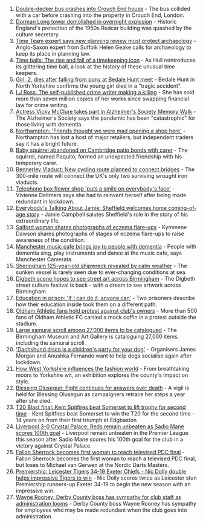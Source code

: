 1. [Double-decker bus crashes into Crouch End house](https://www.bbc.co.uk/news/uk-england-london-58585495?at_medium=RSS&at_campaign=KARANGA) - The bus collided with a car before crashing into the property in Crouch End, London.
2. [Dorman Long tower demolished in overnight explosion](https://www.bbc.co.uk/news/uk-england-tees-58615346?at_medium=RSS&at_campaign=KARANGA) - Historic England's protection of the 1950s Redcar building was quashed by the culture secretary.
3. [Time Team expert says new planning review must protect archaeology](https://www.bbc.co.uk/news/uk-england-suffolk-58517223?at_medium=RSS&at_campaign=KARANGA) - Anglo-Saxon expert from Suffolk Helen Geake calls for archaeology to keep its place in planning law.
4. [Time balls: The rise and fall of a timekeeping icon](https://www.bbc.co.uk/news/uk-england-humber-58559814?at_medium=RSS&at_campaign=KARANGA) - As Hull reintroduces its glittering time ball, a look at the history of these unusual time keepers.
5. [Girl, 2, dies after falling from pony at Bedale Hunt meet](https://www.bbc.co.uk/news/uk-england-york-north-yorkshire-58611030?at_medium=RSS&at_campaign=KARANGA) - Bedale Hunt in North Yorkshire confirms the young girl died in a "tragic accident".
6. [LJ Ross: The self-published crime writer making a killing](https://www.bbc.co.uk/news/uk-england-tyne-58305836?at_medium=RSS&at_campaign=KARANGA) - She has sold more than seven million copies of her works since swapping financial law for crime writing.
7. [Actress Vicky McClure takes part in Alzheimer's Society Memory Walk](https://www.bbc.co.uk/news/uk-england-nottinghamshire-58597926?at_medium=RSS&at_campaign=KARANGA) - The Alzheimer's Society says the pandemic has been "catastrophic" for those living with dementia.
8. [Northampton: 'Friends thought we were mad opening a shop here'](https://www.bbc.co.uk/news/uk-england-northamptonshire-58478116?at_medium=RSS&at_campaign=KARANGA) - Northampton has lost a host of major retailers, but independent traders say it has a bright future.
9. [Baby squirrel abandoned on Cambridge patio bonds with carer](https://www.bbc.co.uk/news/uk-england-cambridgeshire-58599762?at_medium=RSS&at_campaign=KARANGA) - The squirrel, named Paquito, formed an unexpected friendship with his temporary carer.
10. [Bennerley Viaduct: New cycling route planned to connect bridges](https://www.bbc.co.uk/news/uk-england-derbyshire-58597352?at_medium=RSS&at_campaign=KARANGA) - The 300-mile route will connect the UK's only two surviving wrought iron viaducts.
11. [Telephone box flower shop 'puts a smile on everybody's face'](https://www.bbc.co.uk/news/uk-england-nottinghamshire-58574821?at_medium=RSS&at_campaign=KARANGA) - Vivienne Deitmers says she had to reinvent herself after being made redundant in lockdown.
12. [Everybody's Talking About Jamie: Sheffield welcomes home coming-of-age story](https://www.bbc.co.uk/news/uk-england-south-yorkshire-58570178?at_medium=RSS&at_campaign=KARANGA) - Jamie Campbell salutes Sheffield's role in the story of his extraordinary life.
13. [Salford woman shares photographs of eczema flare-ups](https://www.bbc.co.uk/news/uk-england-manchester-58604788?at_medium=RSS&at_campaign=KARANGA) - Kymmene Dawson shares photographs of stages of eczema flare-ups to raise awareness of the condition.
14. [Manchester music cafe brings joy to people with dementia](https://www.bbc.co.uk/news/uk-england-manchester-58595926?at_medium=RSS&at_campaign=KARANGA) - People with dementia sing, play instruments and dance at the music cafe, says Manchester Camerata.
15. [Sheringham 125-year-old shipwreck revealed by calm weather](https://www.bbc.co.uk/news/uk-england-norfolk-58599802?at_medium=RSS&at_campaign=KARANGA) - The sunken vessel is rarely seen due to ever-changing conditions at sea.
16. [Digbeth scene hopes to see street art across Birmingham](https://www.bbc.co.uk/news/uk-england-birmingham-58584194?at_medium=RSS&at_campaign=KARANGA) - The Digbeth street culture festival is back - with a dream to see artwork across Birmingham.
17. [Education in prison: 'If I can do it, anyone can’](https://www.bbc.co.uk/news/education-58589519?at_medium=RSS&at_campaign=KARANGA) - Two prisoners describe how their education inside took them on a different path.
18. [Oldham Athletic fans hold protest against club's owners](https://www.bbc.co.uk/news/uk-england-manchester-58610540?at_medium=RSS&at_campaign=KARANGA) - More than 500 fans of Oldham Athletic FC carried a mock coffin in a protest outside the stadium.
19. [Large samurai scroll among 27,000 items to be catalogued](https://www.bbc.co.uk/news/uk-england-birmingham-58610193?at_medium=RSS&at_campaign=KARANGA) - The Birmingham Museum and Art Gallery is cataloguing 27,000 items, including the samurai scroll.
20. ['Dachshund disco is a children's party for your dog'](https://www.bbc.co.uk/news/uk-england-leicestershire-58547748?at_medium=RSS&at_campaign=KARANGA) - Organisers James Morgan and Anushka Fernando want to help dogs socialise again after lockdown.
21. [How West Yorkshire influences the fashion world](https://www.bbc.co.uk/news/uk-england-leeds-58585644?at_medium=RSS&at_campaign=KARANGA) - From breathtaking moors to Yorkshire wit, an exhibition explores the county's impact on style.
22. [Blessing Olusegun: Fight continues for answers over death](https://www.bbc.co.uk/news/uk-england-sussex-58609633?at_medium=RSS&at_campaign=KARANGA) - A vigil is held for Blessing Olusegun as campaigners retrace her steps a year after she died.
23. [T20 Blast final: Kent Spitfires beat Somerset to lift trophy for second time](https://www.bbc.co.uk/sport/cricket/58609102?at_medium=RSS&at_campaign=KARANGA) - Kent Spitfires beat Somerset to win the T20 for the second time - 14 years on from their first triumph at Edgbaston
24. [Liverpool 3-0 Crystal Palace: Reds remain unbeaten as Sadio Mane scores 100th goal](https://www.bbc.co.uk/sport/football/58525384?at_medium=RSS&at_campaign=KARANGA) - Liverpool remain unbeaten in the Premier League this season after Sadio Mane scores his 100th goal for the club in a victory against Crystal Palace.
25. [Fallon Sherrock becomes first woman to reach televised PDC final](https://www.bbc.co.uk/sport/darts/58612539?at_medium=RSS&at_campaign=KARANGA) - Fallon Sherrock becomes the first woman to reach a televised PDC final, but loses to Michael van Gerwen at the Nordic Darts Masters.
26. [Premiership: Leicester Tigers 34-19 Exeter Chiefs - Nic Dolly double helps impressive Tigers to win](https://www.bbc.co.uk/sport/rugby-union/58583643?at_medium=RSS&at_campaign=KARANGA) - Nic Dolly scores twice as Leicester stun Premiership runners-up Exeter 34-19 to begin the new season with an impressive win.
27. [Wayne Rooney: Derby County boss has sympathy for club staff as administration looms](https://www.bbc.co.uk/sport/football/58611828?at_medium=RSS&at_campaign=KARANGA) - Derby County boss Wayne Rooney has sympathy for employees who may be made redundant when the club goes into administration.

